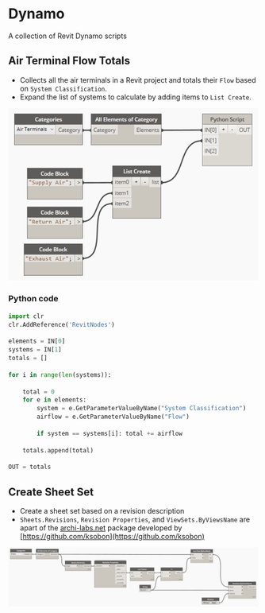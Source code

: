 # Dynamo
A collection of Revit Dynamo scripts

## Air Terminal Flow Totals

* Collects all the air terminals in a Revit project and totals their `Flow` based on `System Classification`.
* Expand the list of systems to calculate by adding items to `List Create`.

![air_terminals](air_terminal_totals.png?raw=true "air_terminals")

### Python code

```python
import clr
clr.AddReference('RevitNodes')

elements = IN[0]
systems = IN[1]
totals = []
	
for i in range(len(systems)):
	
	total = 0
	for e in elements:
		system = e.GetParameterValueByName("System Classification")
		airflow = e.GetParameterValueByName("Flow")
	
		if system == systems[i]: total += airflow
	
	totals.append(total)

OUT = totals
```

## Create Sheet Set

* Create a sheet set based on a revision description
* `Sheets.Revisions`, `Revision Properties`, and `ViewSets.ByViewsName` are apart of the [archi-labs.net](https://archi-lab.net/) package developed by [https://github.com/ksobon](https://github.com/ksobon)

![create_sheet_set](create_sheet_set.png?raw=true "create_sheet_set")

